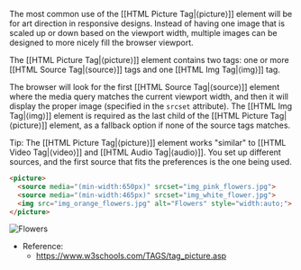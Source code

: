 

The most common use of the [[HTML Picture Tag|⟨picture⟩]] element will be for art direction in responsive designs. Instead of having one image that is scaled up or down based on the viewport width, multiple images can be designed to more nicely fill the browser viewport.

The [[HTML Picture Tag|⟨picture⟩]] element contains two tags: one or more [[HTML Source Tag|⟨source⟩]] tags and one [[HTML Img Tag|⟨img⟩]] tag.

The browser will look for the first [[HTML Source Tag|⟨source⟩]] element where the media query matches the current viewport width, and then it will display the proper image (specified in the `srcset` attribute). The [[HTML Img Tag|⟨img⟩]] element is required as the last child of the [[HTML Picture Tag|⟨picture⟩]] element, as a fallback option if none of the source tags matches.

Tip: The [[HTML Picture Tag|⟨picture⟩]] element works "similar" to [[HTML Video Tag|⟨video⟩]] and [[HTML Audio Tag|⟨audio⟩]]. You set up different sources, and the first source that fits the preferences is the one being used.

```html
<picture>
  <source media="(min-width:650px)" srcset="img_pink_flowers.jpg">
  <source media="(min-width:465px)" srcset="img_white_flower.jpg">
  <img src="img_orange_flowers.jpg" alt="Flowers" style="width:auto;">
</picture>
```

<picture>
  <source media="(min-width:650px)" srcset="img_pink_flowers.jpg">
  <source media="(min-width:465px)" srcset="img_white_flower.jpg">
  <img src="img_orange_flowers.jpg" alt="Flowers" style="width:auto;">
</picture>

- Reference:
  - <https://www.w3schools.com/TAGS/tag_picture.asp>
  
